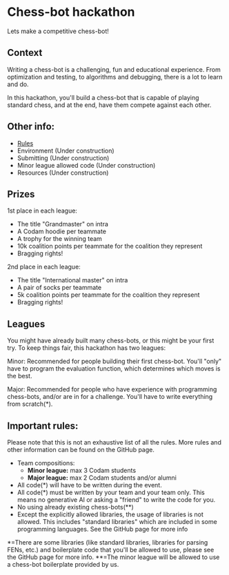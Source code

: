 # Chess-bot hackathon
Lets make a competitive chess-bot!

## Context
Writing a chess-bot is a challenging, fun and educational experience. From
optimization and testing, to algorithms and debugging, there is a lot to learn
and do.

In this hackathon, you'll build a chess-bot that is capable of playing standard
chess, and at the end, have them compete against each other.

## Other info:
- [Rules](https://github.com/codam-coding-college/chess-hackathon/blob/master/rules.md)
- Environment (Under construction)
- Submitting (Under construction)
- Minor league allowed code (Under construction)
- Resources (Under construction)

## Prizes
1st place in each league:
- The title "Grandmaster" on intra
- A Codam hoodie per teammate
- A trophy for the winning team
- 10k coalition points per teammate for the coalition they represent
- Bragging rights!

2nd place in each league:
- The title "International master" on intra
- A pair of socks per teammate
- 5k coalition points per teammate for the coalition they represent
- Bragging rights!

## Leagues
You might have already built many chess-bots, or this might be your first try.
To keep things fair, this hackathon has two leagues:

Minor:
	Recommended for people building their first chess-bot. You'll "only" have
	to program the evaluation function, which determines which moves is the
	best.

Major:
	Recommended for people who have experience with programming chess-bots,
	and/or are in for a challenge. You'll have to write everything from
	scratch(\*).

## Important rules:
Please note that this is not an exhaustive list of all the rules. More rules and
other information can be found on the GitHub page.

- Team compositions:
	- **Minor league:**	max 3 Codam students
	- **Major league:**	max 2 Codam students and/or alumni
- All code(\*) will have to be written during the event.
- All code(\*) must be written by your team and your team only. This means no
generative AI or asking a "friend" to write the code for you.
- No using already existing chess-bots(\*\*)
- Except the explicitly allowed libraries, the usage of libraries is not
allowed. This includes "standard libraries" which are included in some
programming languages. See the GitHub page for more info

\*=There are some libraries (like standard libraries, libraries for parsing
FENs, etc.) and boilerplate code that you'll be allowed to use, please see
the GitHub page for more info.
\*\*=The minor league will be allowed to use a chess-bot boilerplate provided by
us.
